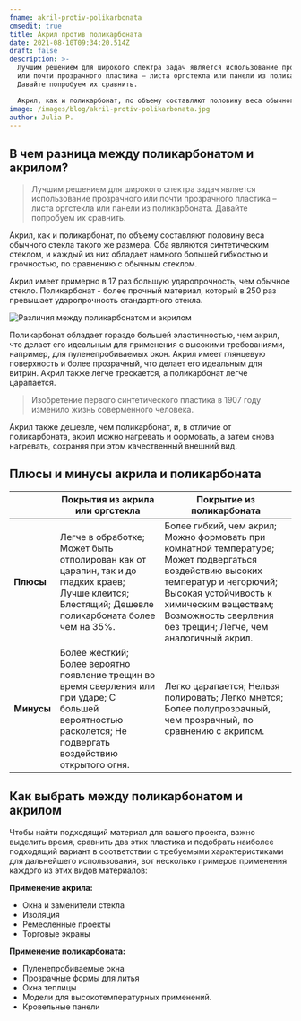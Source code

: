```yaml
---
fname: akril-protiv-polikarbonata
cmsedit: true
title: Акрил против поликарбоната
date: 2021-08-10T09:34:20.514Z
draft: false
description: >-
  Лучшим решением для широкого спектра задач является использование прозрачного
  или почти прозрачного пластика – листа оргстекла или панели из поликарбоната.
  Давайте попробуем их сравнить.

  Акрил, как и поликарбонат, по объему составляют половину веса обычного стекла такого же размера. Оба являются синтетическим стеклом, и каждый из них обладает намного большей гибкостью и прочностью, по сравнению с обычным стеклом.
image: /images/blog/akril-protiv-polikarbonata.jpg
author: Julia P.
---
```

## В чем разница между поликарбонатом и акрилом?

> Лучшим решением для широкого спектра задач является использование прозрачного или почти прозрачного пластика – листа оргстекла или панели из поликарбоната. Давайте попробуем их сравнить.

Акрил, как и поликарбонат, по объему составляют половину веса обычного стекла такого же размера. Оба являются синтетическим стеклом, и каждый из них обладает намного большей гибкостью и прочностью, по сравнению с обычным стеклом.

Акрил имеет примерно в 17 раз большую ударопрочность, чем обычное стекло. Поликарбонат - более прочный материал, который в 250 раз превышает ударопрочность стандартного стекла.

![Различия между поликарбонатом и акрилом](/images/blog/akril-vs-polikarbonat.jpg "Различия между поликарбонатом и акрилом")

Поликарбонат обладает гораздо большей эластичностью, чем акрил, что делает его идеальным для применения с высокими требованиями, например, для пуленепробиваемых окон. Акрил имеет глянцевую поверхность и более прозрачный, что делает его идеальным для витрин. Акрил также легче трескается, а поликарбонат легче царапается.

> Изобретение первого синтетического пластика в 1907 году изменило жизнь соверменного человека.

Акрил также дешевле, чем поликарбонат, и, в отличие от поликарбоната, акрил можно нагревать и формовать, а затем снова нагревать, сохраняя при этом качественный внешний вид.

## Плюсы и минусы акрила и поликарбоната

|            | Покрытия из акрила или оргстекла                                                                                                                              | Покрытие из поликарбоната                                                                                                                                                                                                                       |
| ---------- | ------------------------------------------------------------------------------------------------------------------------------------------------------------- | ----------------------------------------------------------------------------------------------------------------------------------------------------------------------------------------------------------------------------------------------- |
| **Плюсы**  | Легче в обработке; Может быть отполирован как от царапин, так и до гладких краев; Лучше клеится; Блестящий; Дешевле поликарбоната более чем на 35%.           | Более гибкий, чем акрил; Можно формовать при комнатной температуре; Может подвергаться воздействию высоких температур и негорючий; Высокая устойчивость к химическим веществам; Возможность сверления без трещин; Легче, чем аналогичный акрил. |
| **Минусы** | Более жесткий; Более вероятно появление трещин во время сверления или при ударе; С большей вероятностью расколется; Не подвергать воздействию открытого огня. | Легко царапается; Нельзя полировать; Легко мнется; Более полупрозрачный, чем прозрачный, по сравнению с акрилом.                                                                                                                                |

## Как выбрать между поликарбонатом и акрилом

Чтобы найти подходящий материал для вашего проекта, важно выделить время, сравнить два этих пластика и подобрать наиболее подходящий вариант в соответствии с требуемыми характеристиками для дальнейшего использования, вот несколько примеров применения каждого из этих видов материалов:

**Применение акрила:**

* Окна и заменители стекла
* Изоляция
* Ремесленные проекты
* Торговые экраны

**Применение поликарбоната:**

* Пуленепробиваемые окна
* Прозрачные формы для литья
* Окна теплицы
* Модели для высокотемпературных применений.
* Кровельные панели